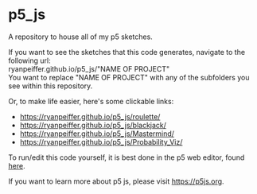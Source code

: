 # p5_js
A repository to house all of my p5 sketches.

If you want to see the sketches that this code generates, navigate to the following url:  
ryanpeiffer.github.io/p5_js/"NAME OF PROJECT"  
You want to replace "NAME OF PROJECT" with any of the subfolders you see within this repository.

Or, to make life easier, here's some clickable links:
- https://ryanpeiffer.github.io/p5_js/roulette/
- https://ryanpeiffer.github.io/p5_js/blackjack/
- https://ryanpeiffer.github.io/p5_js/Mastermind/
- https://ryanpeiffer.github.io/p5_js/Probability_Viz/

To run/edit this code yourself, it is best done in the p5 web editor, found [here](https://editor.p5js.org/).

If you want to learn more about p5 js, please visit https://p5js.org.
